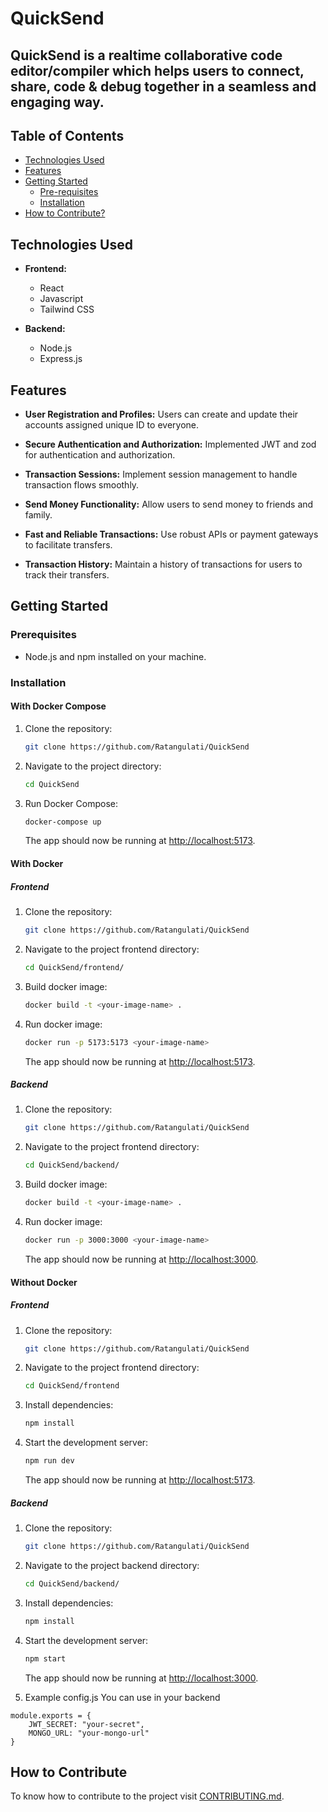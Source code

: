 # QuickSend


## QuickSend is a realtime collaborative code editor/compiler which helps users to connect, share, code & debug together in a seamless and engaging way.


## Table of Contents
* [Technologies Used](https://github.com/Ratangulati/QuickSend?tab=readme-ov-file#technologies-used)
* [Features](https://github.com/Ratangulati/QuickSend?tab=readme-ov-file#features)
* [Getting Started](https://github.com/Ratangulati/QuickSend?tab=readme-ov-file#getting-started)
    * [Pre-requisites](https://github.com/Ratangulati/QuickSend?tab=readme-ov-file#prerequisites)
    * [Installation](https://github.com/Ratangulati/QuickSend?tab=readme-ov-file#installation)
* [How to Contribute?](https://github.com/Ratangulati/QuickSend?tab=readme-ov-file#how-to-contribute)


## Technologies Used

- **Frontend:**
    - React
    - Javascript
    - Tailwind CSS

- **Backend:** 
    - Node.js
    - Express.js


## Features
- **User Registration and Profiles:** Users can create and update their accounts assigned unique ID to everyone.

- **Secure Authentication and Authorization:** Implemented JWT and zod for authentication and authorization.

- **Transaction Sessions:** Implement session management to handle transaction flows smoothly.

- **Send Money Functionality:** Allow users to send money to friends and family.

- **Fast and Reliable Transactions:** Use robust APIs or payment gateways to facilitate transfers.

- **Transaction History:** Maintain a history of transactions for users to track their transfers.


## Getting Started
### Prerequisites

- Node.js and npm installed on your machine.

### Installation

#### With Docker Compose
1. Clone the repository:
    ```bash
    git clone https://github.com/Ratangulati/QuickSend
    ``` 

2. Navigate to the project directory:
    ```bash
    cd QuickSend
    ```
   
3. Run Docker Compose:
    ```bash
    docker-compose up
    ```
    The app should now be running at [http://localhost:5173](http://localhost:5173).

#### With Docker

##### Frontend
1. Clone the repository:
    ```bash
    git clone https://github.com/Ratangulati/QuickSend
    ``` 

2. Navigate to the project frontend directory:
    ```bash
    cd QuickSend/frontend/ 
    ```
   
3. Build docker image:
    ```bash
    docker build -t <your-image-name> .     
    ```

4. Run docker image:
    ```bash
    docker run -p 5173:5173 <your-image-name>
    ```
    The app should now be running at [http://localhost:5173](http://localhost:5173).

##### Backend
1. Clone the repository:
    ```bash
    git clone https://github.com/Ratangulati/QuickSend
    ``` 

2. Navigate to the project frontend directory:
    ```bash
    cd QuickSend/backend/ 
    ```
   
3. Build docker image:
    ```bash
    docker build -t <your-image-name> .     
    ```

4. Run docker image:
    ```bash
    docker run -p 3000:3000 <your-image-name>
    ```
    The app should now be running at [http://localhost:3000](http://localhost:3000).

#### Without Docker

##### Frontend
1. Clone the repository:
    ```bash
    git clone https://github.com/Ratangulati/QuickSend
    ``` 

2. Navigate to the project frontend directory:
    ```bash
    cd QuickSend/frontend
    ```

3. Install dependencies:
   ```bash
   npm install
   ```

4. Start the development server:
    ```bash
    npm run dev
    ```
    The app should now be running at [http://localhost:5173](http://localhost:5173).


##### Backend
1. Clone the repository:
    ```bash
    git clone https://github.com/Ratangulati/QuickSend
    ``` 

2. Navigate to the project backend directory:
    ```bash
    cd QuickSend/backend/
    ```

3. Install dependencies:
   ```bash
   npm install
   ```

4. Start the development server:
    ```bash
    npm start
    ```
    The app should now be running at [http://localhost:3000](http://localhost:3000).

6. Example config.js You can use in your backend
```
module.exports = {
	JWT_SECRET: "your-secret",
	MONGO_URL: "your-mongo-url"
}
```

## How to Contribute 

To know how to contribute to the project visit [CONTRIBUTING.md](CONTRIBUTING.md).